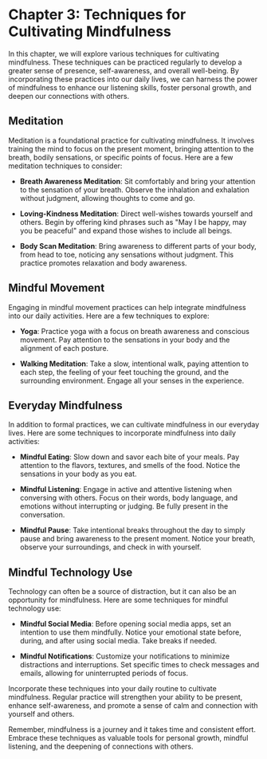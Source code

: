 Chapter 3: Techniques for Cultivating Mindfulness
=================================================

In this chapter, we will explore various techniques for cultivating mindfulness. These techniques can be practiced regularly to develop a greater sense of presence, self-awareness, and overall well-being. By incorporating these practices into our daily lives, we can harness the power of mindfulness to enhance our listening skills, foster personal growth, and deepen our connections with others.

Meditation
----------

Meditation is a foundational practice for cultivating mindfulness. It involves training the mind to focus on the present moment, bringing attention to the breath, bodily sensations, or specific points of focus. Here are a few meditation techniques to consider:

* **Breath Awareness Meditation**: Sit comfortably and bring your attention to the sensation of your breath. Observe the inhalation and exhalation without judgment, allowing thoughts to come and go.

* **Loving-Kindness Meditation**: Direct well-wishes towards yourself and others. Begin by offering kind phrases such as "May I be happy, may you be peaceful" and expand those wishes to include all beings.

* **Body Scan Meditation**: Bring awareness to different parts of your body, from head to toe, noticing any sensations without judgment. This practice promotes relaxation and body awareness.

Mindful Movement
----------------

Engaging in mindful movement practices can help integrate mindfulness into our daily activities. Here are a few techniques to explore:

* **Yoga**: Practice yoga with a focus on breath awareness and conscious movement. Pay attention to the sensations in your body and the alignment of each posture.

* **Walking Meditation**: Take a slow, intentional walk, paying attention to each step, the feeling of your feet touching the ground, and the surrounding environment. Engage all your senses in the experience.

Everyday Mindfulness
--------------------

In addition to formal practices, we can cultivate mindfulness in our everyday lives. Here are some techniques to incorporate mindfulness into daily activities:

* **Mindful Eating**: Slow down and savor each bite of your meals. Pay attention to the flavors, textures, and smells of the food. Notice the sensations in your body as you eat.

* **Mindful Listening**: Engage in active and attentive listening when conversing with others. Focus on their words, body language, and emotions without interrupting or judging. Be fully present in the conversation.

* **Mindful Pause**: Take intentional breaks throughout the day to simply pause and bring awareness to the present moment. Notice your breath, observe your surroundings, and check in with yourself.

Mindful Technology Use
----------------------

Technology can often be a source of distraction, but it can also be an opportunity for mindfulness. Here are some techniques for mindful technology use:

* **Mindful Social Media**: Before opening social media apps, set an intention to use them mindfully. Notice your emotional state before, during, and after using social media. Take breaks if needed.

* **Mindful Notifications**: Customize your notifications to minimize distractions and interruptions. Set specific times to check messages and emails, allowing for uninterrupted periods of focus.

Incorporate these techniques into your daily routine to cultivate mindfulness. Regular practice will strengthen your ability to be present, enhance self-awareness, and promote a sense of calm and connection with yourself and others.

Remember, mindfulness is a journey and it takes time and consistent effort. Embrace these techniques as valuable tools for personal growth, mindful listening, and the deepening of connections with others.
